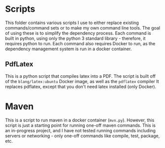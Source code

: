 # Scripts

This folder contains various scripts I use to either replace existing
commands/command sets or to make my own command line tools.  The goal of using
these is to simplify the dependency process.  Each command is built in python,
using only the python 3 standard library - therefore, it requires python to run.
Each command also requires Docker to run, as the dependency management system is
run in a docker container.

## PdfLatex

This is a python script that compiles latex into a PDF.  The script is built off 
of the `blang/latex:ubuntu` Docker image, as well as the `pdflatex` compiler
It replaces pdflatex, except that you don't need latex installed (only Docker).

# Maven

This is a script to run maven in a docker container (`mvn.py`).
However, this script is just a starting point for running one-off maven
commands.  This is an in-progress project, and I have not tested running
commands including servers or networking - only one-off commands like compile,
test, package, etc.
